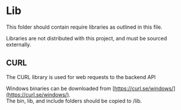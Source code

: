 # Lib
This folder should contain require libraries as outlined in this file.

Libraries are not distributed with this project, and must be sourced externally.

## CURL
The CURL library is used for web requests to the backend API

Windows binaries can be downloaded from [https://curl.se/windows/](https://curl.se/windows/). <br/>
The bin, lib, and include folders should be copied to /lib.